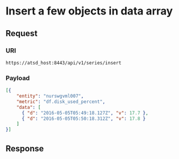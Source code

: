 # Insert a few objects in data array
## Request
### URI
```
https://atsd_host:8443/api/v1/series/insert
```
### Payload
```json
[{
    "entity": "nurswgvml007",
    "metric": "df.disk_used_percent",
    "data": [
      { "d": "2016-05-05T05:49:18.127Z", "v": 17.7 },
      { "d": "2016-05-05T05:50:18.312Z", "v": 17.8 }
    ]
}]
```

## Response
